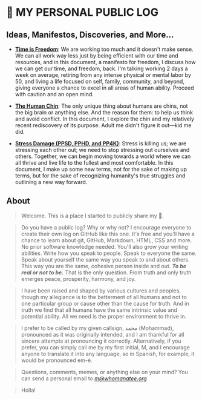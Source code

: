 # 💩 MY PERSONAL PUBLIC LOG

## Ideas, Manifestos, Discoveries, and More...
- [**Time is Freedom**](docs/time-is-freedom.md): We are working too much and it doesn't make sense. We can all work way less just by being efficient with our time and resources, and in this document, a manifesto for freedom, I discuss how we can get our time, and freedom, back. I'm talking working 2 days a week on average, retiring from any intense physical or mental labor by 50, and living a life focused on self, family, community, and beyond, giving everyone a chance to excel in all areas of human ability. Proceed with caution and an open mind.

- [**The Human Chin**](docs/chins.md): The only unique thing about humans are chins, not the big brain or anything else. And the reason for them: to help us think and avoid conflict. In this document, I explore the chin and my relatively recent rediscovery of its purpose. Adult me didn't figure it out—kid me did.

- [**Stress Damage (PPSD, PPHD, and PP4K)**](docs/stress.md): Stress is killing us; we are stressing each other out; we need to stop stressing out ourselves and others. Together, we can begin moving towards a world where we can all thrive and live life to the fullest and most comfortable. In this document, I make up some new terms, not for the sake of making up terms, but for the sake of recognizing humanity's true struggles and outlining a new way forward.


<!--
## Stories
- [**The Tale of the Greedy Sovereign and the Lonely Moon**](docs/greedy-sovereign.md): I used ChatGPT-4 to help me flesh out a short story about a ruler that wanted it all. I gave it the story outline and that I wanted a style written similar to *The Little Prince*, and with quite a bit of back and forth and lots of tweaking, I present to you my first publicly shared short story about a greedy sovereign.
-->

## About
> Welcome. This is a place I started to publicly share my 💩.

> Do you have a public log? Why or why not? I encourage everyone to create their own log on GitHub like this one. It's free and you'll have a chance to learn about git, GitHub, Markdown, HTML, CSS and more. No prior software knowledge needed. You'll also grow your writing abilities. Write how you speak to people. Speak to everyone the same. Speak about yourself the same way you speak to and about others. This way you are the same, cohesive person inside and out. ***To be real or not to be.*** That is the only question. From truth and only truth emerges peace, prosperity, harmony, and joy.

> I have been raised and shaped by various cultures and peoples, though my allegiance is to the betterment of all humans and not to one particular group or cause other than the cause for truth. And in truth we find that all humans have the same intrinsic value and potential ability. All we need is the proper environment to thrive in.  

> I prefer to be called by my given callsign, محمد (Mohammad), pronounced as it was originally intended, and I am thankful for all sincere attempts at pronouncing it correctly. Alternatively, if you prefer, you can simply call me by my first initial, M, and I encourage anyone to translate it into any language, so in Spanish, for example, it would be pronounced em-é.

> Questions, comments, memes, or anything else on your mind? You can send a personal email to *m@whomanatee.org*

> Holla!
